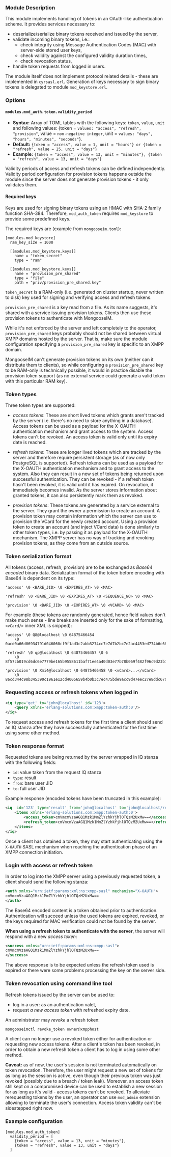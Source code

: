 ### Module Description

This module implements handling of tokens in an OAuth-like authentication scheme. 
It provides services necessary to:

* deserialize/serialize binary tokens received and issued by the server,
* validate incoming binary tokens, i.e.:
    * check integrity using Message Authentication Codes (MAC) with server-side stored user keys,
    * check validity against the configured validity duration times,
    * check revocation status,
* handle token requests from logged in users.

The module itself does not implement protocol related details - these are implemented in `cyrsasl.erl`.
Generation of keys necessary to sign binary tokens is delegated to module `mod_keystore.erl`.

### Options

#### `modules.mod_auth.token.validity_period`
* **Syntax:** Array of TOML tables with the following keys: `token`, `value`, `unit` and following values: {token = `values: "access", "refresh", "provision"`, value = `non-negative integer`, unit = `values: "days", "hours", "minutes", "seconds"`}.
* **Default:** `{token = "access", value = 1, unit = "hours"} or {token = "refresh", value = 25, unit = "days"}`
* **Example:** `{token = "access", value = 13, unit = "minutes"}, {token = "refresh", value = 13, unit = "days"}`

Validity periods of access and refresh tokens can be defined independently.
Validity period configuration for provision tokens happens outside the module since the server does not generate provision tokens - it only validates them.

#### Required keys

Keys are used for signing binary tokens using an HMAC with SHA-2 family function SHA-384.
Therefore, `mod_auth_token` requires `mod_keystore` to provide some predefined keys.

The required keys are (example from `mongooseim.toml`):
```
[modules.mod_keystore]
  ram_key_size = 1000
  
  [[modules.mod_keystore.keys]]
    name = "token_secret"
    type = "ram"

  [[modules.mod_keystore.keys]]
    name = "provision_pre_shared"
    type = "file"
    path = "priv/provision_pre_shared.key"
```


`token_secret` is a RAM-only (i.e. generated on cluster startup, never written to disk) key used for signing and verifying access and refresh tokens.

`provision_pre_shared` is a key read from a file.
As its name suggests, it's shared with a service issuing provision tokens.
Clients then use these provision tokens to authenticate with MongooseIM.

While it's not enforced by the server and left completely to the operator, `provision_pre_shared` keys probably should not be shared between virtual XMPP domains hosted by the server.
That is, make sure the module configuration specifying a `provision_pre_shared` key is specific to an XMPP domain.

MongooseIM can't generate provision tokens on its own (neither can it distribute them to clients), so while configuring a `provision_pre_shared` key to be RAM-only is technically possible, it would in practice disable the provision token support (as no external service could generate a valid token with this particular RAM key).

### Token types

Three token types are supported:

- _access tokens_: These are short lived tokens which grants aren't tracked by the server (i.e. there's no need to store anything in a database).
  Access tokens can be used as a payload for the X-OAUTH authentication mechanism and grant access to the system.
  Access tokens can't be revoked.
  An access token is valid only until its expiry date is reached.

- _refresh tokens_: These are longer lived tokens which are tracked by the server and therefore require persistent storage (as of now only PostgreSQL is supported).
  Refresh tokens can be used as a payload for the X-OAUTH authentication mechanism and to grant access to the system.
  Also they can result in a new set of tokens being returned upon successful authentication.
  They can be revoked - if a refresh token hasn't been revoked, it is valid until it has expired.
  On revocation, it immediately becomes invalid.
  As the server stores information about granted tokens, it can also persistently mark them as revoked.

- _provision tokens_: These tokens are generated by a service external to the server. 
   They grant the owner a permission to create an account.
  A provision token may contain information which the server can use to provision the VCard for the newly created account.
  Using a provision token to create an account (and inject VCard data) is done similarly to other token types, i.e. by passing it as payload for the X-OAUTH mechanism.
  The XMPP server has no way of tracking and revoking provision tokens, as they come from an outside source.

### Token serialization format

All tokens (access, refresh, provision) are to be exchanged as *Base64 encoded* binary data.
Serialization format of the token before encoding with Base64 is dependent on its type:

```
'access' \0 <BARE_JID> \0 <EXPIRES_AT> \0 <MAC>

'refresh' \0 <BARE_JID> \0 <EXPIRES_AT> \0 <SEQUENCE_NO> \0 <MAC>

'provision' \0 <BARE_JID> \0 <EXPIRES_AT> \0 <VCARD> \0 <MAC>
```

For example (these tokens are randomly generated, hence field values don't make much sense - line breaks are inserted only for the sake of formatting,`<vCard/>` inner XML is snipped):

```
'access' \0 Q8@localhost \0 64875466454
    \0 0acd0a66d06934791d046060cf9f1ad3c2abb3274cc7e7d7b2bc7e2ac4453ed774b6c6813b40ebec2bbc3774d59d4087

'refresh' \0 qp@localhost \0 64875466457 \0 6
    \0 8f57cb019cd6dc6e7779be165b9558611baf71ee4a40d03e77b78b069f482f96c9d23b1ac1ef69f64c1a1db3d36a96ad

'provision' \0 Xmi4@localhost \0 64875466458 \0 <vCard>...</vCard>
    \0 86cd344c98b345390c1961e12cd4005659b4b0b3c7ec475bde9acc9d47eec27e8ddc67003696af582747fb52e578a715
```

### Requesting access or refresh tokens when logged in

```xml
<iq type='get' to='john@localhost' id='123'>
    <query xmlns='erlang-solutions.com:xmpp:token-auth:0'/>
</iq>
```

To request access and refresh tokens for the first time a client should send an IQ stanza after they have successfully authenticated for the first time using some other method.

### Token response format

Requested tokens are being returned by the server wrapped in IQ stanza with the following fields:

- `id`: value taken from the request IQ stanza
- `type`: result
- `from`: bare user JID
- `to`: full user JID

Example response (encoded tokens have been truncated in this example):

```xml
<iq  id='123' type='result' from='john@localhost' to='john@localhost/res1'>
    <items xmlns='erlang-solutions.com:xmpp:token-auth:0'>
        <access_token>cmVmcmVzaAGQ1Mzk1MmZlYzhkYjhlOTQzM2UxMw==</access_token>
        <refresh_token>cmVmcmVzaAGQ1Mzk1MmZlYzhkYjhlOTQzM2UxMw==</refresh_token>
    </items>
</iq>
```

Once a client has obtained a token, they may start authenticating using the `X-OAUTH` SASL mechanism when reaching the authentication phase of an XMPP connection initiation.

### Login with access or refresh token

In order to log into the XMPP server using a previously requested token, a client should send the following stanza:

```xml
<auth xmlns="urn:ietf:params:xml:ns:xmpp-sasl" mechanism="X-OAUTH">
cmVmcmVzaAGQ1Mzk1MmZlYzhkYjhlOTQzM2UxMw== 
</auth>
```

The Base64 encoded content is a token obtained prior to authentication.
Authentication will succeed unless the used tokens are expired, revoked, or the keys required for MAC verification could not be found by the server.

**When using a refresh token to authenticate with the server**, the server will respond with a new *access token*:

```xml
<success xmlns="urn:ietf:params:xml:ns:xmpp-sasl">
cmVmcmVzaAGQ1Mzk1MmZlYzhkYjhlOTQzM2UxMw==
</success>
```

The above response is to be expected unless the refresh token used is expired or there were some problems processing the key on the server side.

### Token revocation using command line tool

Refresh tokens issued by the server can be used to:

* log in a user: as an authentication valet,
* request *a new access token* with refreshed expiry date.

An administrator may *revoke* a refresh token:

```sh
mongooseimctl revoke_token owner@xmpphost
```

A client can no longer use a revoked token either for authentication or requesting new access tokens.
After a client's token has been revoked, in order to obtain a new refresh token a client has to log in using some other method.

**Caveat:** as of now, the user's session is not terminated automatically on token revocation.
Therefore, the user might request a new set of tokens for as long as the session is active, even though their previous token was just revoked (possibly due to a breach / token leak).
Moreover, an access token still kept on a compromised device can be used to establish a new session for as long as it's valid - access tokens can't be revoked.
To alleviate rerequesting tokens by the user, an operator can use `mod_admin` extension allowing to terminate the user's connection.
Access token validity can't be sidestepped right now.


### Example configuration

```
[modules.mod_auth_token]
  validity_period = [
    {token = "access", value = 13, unit = "minutes"},
    {token = "refresh", value = 13, unit = "days"}
  ]
```
